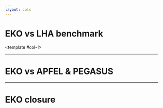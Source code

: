 ```yaml
---
layout: cols
---
```


# EKO vs LHA benchmark

<div m="8"/>

<template #col-1>
  <div m="y-4" class="flex justify-center">
    <bkg-img src="theory/backup/eko-lha-g-S.svg" p="2" w="full"
      hover="scale-200 translate-x-55 translate-y-25" transition="700"/>
  </div>
  <div m="y-4" class="flex justify-center">
    <bkg-img src="theory/backup/eko-lha-T3-T8.svg" p="2" w="full"
      hover="scale-200 translate-x-55 translate-y--25" transition="700"/>
  </div>
</template>
<template #col-2>
  <div m="y-4" class="flex justify-center">
    <bkg-img src="theory/backup/eko-lha-T15-T24.svg" p="2" w="full"
      hover="scale-200 translate-x--55 translate-y-25" transition="700"/>
  </div>
  <div m="y-4" class="flex justify-center">
    <bkg-img src="theory/backup/eko-lha-V-V3.svg" p="2" w="full"
      hover="scale-200 translate-x--55 translate-y--25" transition="700"/>
  </div>
</template>

---

# EKO vs APFEL & PEGASUS

<div m="y-4" class="flex justify-center">
  <bkg-img src="theory/backup/eko-apfel-pto.svg" p="2" w="3/5"
    hover="scale-170 translate-y-25" transition="700"/>
</div>
<div m="y-4" class="flex justify-center">
  <bkg-img src="theory/backup/eko-pegasus-pto.svg" p="2" w="3/5"
    hover="scale-170 translate-y--25" transition="700"/>
</div>

---

# EKO closure
